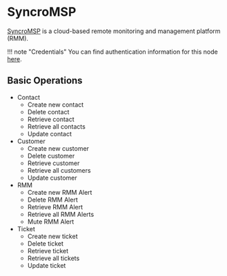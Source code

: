 # SyncroMSP

[SyncroMSP](https://syncromsp.com/) is a cloud-based remote monitoring and management platform (RMM).

!!! note "Credentials"
    You can find authentication information for this node [here](/integrations/credentials/syncroMsp/).


## Basic Operations

* Contact
    * Create new contact
    * Delete contact
    * Retrieve contact
    * Retrieve all contacts
    * Update contact
* Customer
    * Create new customer
    * Delete customer
    * Retrieve customer
    * Retrieve all customers
    * Update customer
* RMM
    * Create new RMM Alert
    * Delete RMM Alert
    * Retrieve RMM Alert
    * Retrieve all RMM Alerts
    * Mute RMM Alert
* Ticket
    * Create new ticket
    * Delete ticket
    * Retrieve ticket
    * Retrieve all tickets
    * Update ticket

